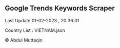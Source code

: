 

## Google Trends Keywords Scraper 
 
Last Update 01-02-2023 , 20:36:01

Country List :
VIETNAM.json



© Abdul Muttaqin 

